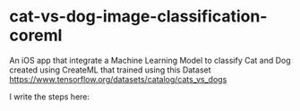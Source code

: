 # cat-vs-dog-image-classification-coreml

An iOS app that integrate a Machine Learning Model to classify Cat and Dog created using CreateML that trained using this Dataset https://www.tensorflow.org/datasets/catalog/cats_vs_dogs 

I write the steps here:
